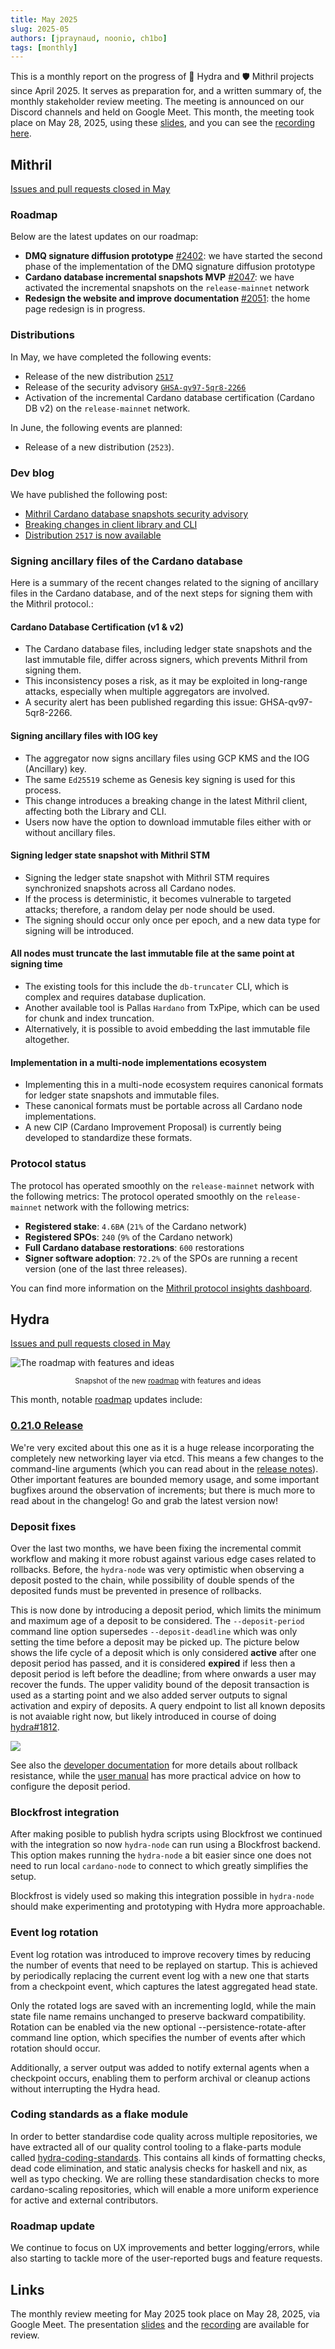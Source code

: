 ```yaml
---
title: May 2025
slug: 2025-05
authors: [jpraynaud, noonio, ch1bo]
tags: [monthly]
---
```


This is a monthly report on the progress of 🐲 Hydra and 🛡 Mithril projects since April 2025. It serves as preparation for, and a written summary of, the monthly stakeholder review meeting. The meeting is announced on our Discord channels and held on Google Meet. This month, the meeting took place on May 28, 2025, using these [slides][slides], and you can see the [recording here][recording].

## Mithril

[Issues and pull requests closed in May](https://github.com/input-output-hk/mithril/issues?q=is%3Aclosed+sort%3Aupdated-desc+closed%3A2025-05-01..2025-05-30)

### Roadmap

Below are the latest updates on our roadmap:

- **DMQ signature diffusion prototype** [#2402](https://github.com/input-output-hk/mithril/issues/2402): we have started the second phase of the implementation of the DMQ signature diffusion prototype
- **Cardano database incremental snapshots MVP** [#2047](https://github.com/input-output-hk/mithril/issues/2047): we have activated the incremental snapshots on the `release-mainnet` network
- **Redesign the website and improve documentation** [#2051](https://github.com/input-output-hk/mithril/issues/2051): the home page redesign is in progress.

### Distributions

In May, we have completed the following events:

- Release of the new distribution [`2517`](https://github.com/input-output-hk/mithril/releases/tag/2517.1)
- Release of the security advisory [`GHSA-qv97-5qr8-2266`](https://github.com/input-output-hk/mithril/security/advisories/GHSA-qv97-5qr8-2266)
- Activation of the incremental Cardano database certification (Cardano DB v2) on the `release-mainnet` network.

In June, the following events are planned:

- Release of a new distribution (`2523`).

### Dev blog

We have published the following post:

- [Mithril Cardano database snapshots security advisory](https://mithril.network/doc/dev-blog/2025/05/07/client-security-advisory)
- [Breaking changes in client library and CLI](https://mithril.network/doc/dev-blog/2025/05/06/client-breaking-change)
- [Distribution `2517` is now available](https://mithril.network/doc/dev-blog/2025/05/05/distribution-2517)

### Signing ancillary files of the Cardano database

Here is a summary of the recent changes related to the signing of ancillary files in the Cardano database, and of the next steps for signing them with the Mithril protocol.:

#### Cardano Database Certification (v1 & v2)

- The Cardano database files, including ledger state snapshots and the last immutable file, differ across signers, which prevents Mithril from signing them.
- This inconsistency poses a risk, as it may be exploited in long-range attacks, especially when multiple aggregators are involved.
- A security alert has been published regarding this issue: GHSA-qv97-5qr8-2266.

#### Signing ancillary files with IOG key

- The aggregator now signs ancillary files using GCP KMS and the IOG (Ancillary) key.
- The same `Ed25519` scheme as Genesis key signing is used for this process.
- This change introduces a breaking change in the latest Mithril client, affecting both the Library and CLI.
- Users now have the option to download immutable files either with or without ancillary files.

#### Signing ledger state snapshot with Mithril STM

- Signing the ledger state snapshot with Mithril STM requires synchronized snapshots across all Cardano nodes.
- If the process is deterministic, it becomes vulnerable to targeted attacks; therefore, a random delay per node should be used.
- The signing should occur only once per epoch, and a new data type for signing will be introduced.

#### All nodes must truncate the last immutable file at the same point at signing time

- The existing tools for this include the `db-truncater` CLI, which is complex and requires database duplication.
- Another available tool is Pallas `Hardano` from TxPipe, which can be used for chunk and index truncation.
- Alternatively, it is possible to avoid embedding the last immutable file altogether.

#### Implementation in a multi-node implementations ecosystem

- Implementing this in a multi-node ecosystem requires canonical formats for ledger state snapshots and immutable files.
- These canonical formats must be portable across all Cardano node implementations.
- A new CIP (Cardano Improvement Proposal) is currently being developed to standardize these formats.

### Protocol status

The protocol has operated smoothly on the `release-mainnet` network with the following metrics:
The protocol operated smoothly on the `release-mainnet` network with the following metrics:

- **Registered stake**: `4.6B₳` (`21%` of the Cardano network)
- **Registered SPOs**: `240` (`9%` of the Cardano network)
- **Full Cardano database restorations**: `600` restorations
- **Signer software adoption**: `72.2%` of the SPOs are running a recent version (one of the last three releases).

You can find more information on the [Mithril protocol insights dashboard](https://lookerstudio.google.com/s/mbL23-8gibI).

## Hydra

[Issues and pull requests closed in May](https://github.com/cardano-scaling/hydra/issues?q=is%3Aclosed+sort%3Aupdated-desc+closed%3A2025-05-01..2025-05-30)

![The roadmap with features and ideas](./img/2025-05-hydra-roadmap.png)
<small><center>Snapshot of the new [roadmap](https://github.com/orgs/cardano-scaling/projects/7/views/6) with features and ideas</center></small>

This month, notable [roadmap](https://github.com/orgs/cardano-scaling/projects/7/views/6) updates include:

### [0.21.0 Release](https://github.com/cardano-scaling/hydra/releases/tag/0.21.0)

We're very excited about this one as it is a huge release incorporating the
completely new networking layer via etcd. This means a few changes to the
command-line arguments (which you can read about in the [release
notes](https://github.com/cardano-scaling/hydra/releases/tag/0.21.0)).
Other important features are bounded memory usage, and some important bugfixes
around the observation of increments; but there is much more to read about in
the changelog! Go and grab the latest version now!

### Deposit fixes

Over the last two months, we have been fixing the incremental commit workflow and making it more robust against various edge cases related to rollbacks. Before, the `hydra-node` was very optimistic when observing a deposit posted to the chain, while possibility of double spends of the deposited funds must be prevented in presence of rollbacks. 

This is now done by introducing a deposit period, which limits the minimum and maximum age of a deposit to be considered. The `--deposit-period` command line option supersedes `--deposit-deadline` which was only setting the time before a deposit may be picked up. The picture below shows the life cycle of a deposit which is only considered **active** after one deposit period has passed, and it is considered **expired** if less then a deposit period is left before the deadline; from where onwards a user may recover the funds. The upper validity bound of the deposit transaction is used as a starting point and we also added server outputs to signal activation and expiry of deposits. A query endpoint to list all known deposits is not avaiable right now, but likely introduced in course of doing [hydra#1812](https://github.com/cardano-scaling/hydra/issues/1812).

![](./img/2025-05-hydra-deposits.jpg)

See also the [developer documentation](https://hydra.family/head-protocol/unstable/docs/dev/protocol#rollback-resistance) for more details about rollback resistance, while the [user manual](https://hydra.family/head-protocol/unstable/docs/configuration#deposit-period) has more practical advice on how to configure the deposit period.

### Blockfrost integration

After making posible to publish hydra scripts using Blockfrost we continued
with the integration so now `hydra-node` can run using a Blockfrost backend.
This option makes running the `hydra-node` a bit easier since one does not need
to run local `cardano-node` to connect to which greatly simplifies the setup.

Blockfrost is videly used so making this integration possible in `hydra-node`
should make experimenting and prototyping with Hydra more approachable.

### Event log rotation

Event log rotation was introduced to improve recovery times by reducing the number of events that need to be replayed on startup. This is achieved by periodically replacing the current event log with a new one that starts from a checkpoint event, which captures the latest aggregated head state.

Only the rotated logs are saved with an incrementing logId, while the main state file name remains unchanged to preserve backward compatibility. Rotation can be enabled via the new optional --persistence-rotate-after command line option, which specifies the number of events after which rotation should occur.

Additionally, a server output was added to notify external agents when a checkpoint occurs, enabling them to perform archival or cleanup actions without interrupting the Hydra head.

### Coding standards as a flake module

In order to better standardise code quality across multiple repositories, we have extracted
all of our quality control tooling to a flake-parts module called [hydra-coding-standards](https://github.com/cardano-scaling/hydra-coding-standards).
This contains all kinds of formatting checks, dead code elimination, and static analysis checks
for haskell and nix, as well as typo checking. We are rolling these standardisation checks to more
cardano-scaling repositories, which will enable a more uniform experience for active and external contributors.

### Roadmap update

We continue to focus on UX improvements and better logging/errors, while also
starting to tackle more of the user-reported bugs and feature requests.

## Links

The monthly review meeting for May 2025 took place on May 28, 2025, via Google Meet.
The presentation [slides][slides] and the [recording][recording] are available for review.

[slides]: https://docs.google.com/presentation/d/1iWbN_V3gku4Uwbvl1F8x8Dhi5M_E2nuidrb7oi1XjwE/edit?slide=id.g1f87a7454a5_0_1392#slide=id.g1f87a7454a5_0_1392
[recording]: https://drive.google.com/file/d/1qdOu_3WXXxEbQg-IhVdgZFENgJKX2o6A/view?usp=sharing

